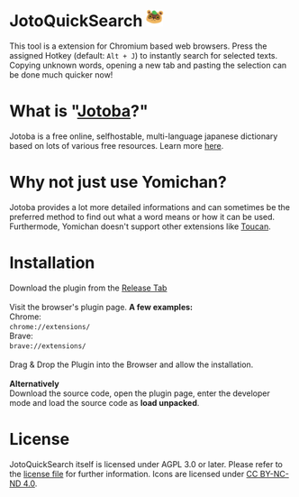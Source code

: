 # JotoQuickSearch <img class="titleImg" width="30" src="/icon/128px.png">
This tool is a extension for Chromium based web browsers. Press the assigned Hotkey (default: ```Alt + J```) to instantly search for selected texts.<br>
Copying unknown words, opening a new tab and pasting the selection can be done much quicker now!

# What is "[Jotoba](https://jotoba.de)?"
Jotoba is a free online, selfhostable, multi-language japanese dictionary based on lots of various free resources. Learn more [here](https://github.com/WeDontPanic/Jotoba/).

# Why not just use Yomichan?
Jotoba provides a lot more detailed informations and can sometimes be the preferred method to find out what a word means or how it can be used. Furthermode, Yomichan doesn't support other extensions like [Toucan](https://jointoucan.com/).

# Installation 
Download the plugin from the [Release Tab](https://github.com/WeDontPanic/JotoQuickSearch/releases/)
<br>
<br>
Visit the browser's plugin page. <b>A few examples:</b> <br>
Chrome:<br> ```chrome://extensions/``` <br>
Brave: <br> ```brave://extensions/``` <br>
<br>
Drag & Drop the Plugin into the Browser and allow the installation.
<br><br>
<b>Alternatively</b><br>
Download the source code, open the plugin page, enter the developer mode and load the source code as <b>load unpacked</b>.

# License
JotoQuickSearch itself is licensed under AGPL 3.0 or later. 
Please refer to the [license file](https://github.com/WeDontPanic/JotoQuickSearch/blob/master/LICENSE) for further information.
Icons are licensed under [CC BY-NC-ND 4.0](https://creativecommons.org/licenses/by-nc-nd/4.0/).

